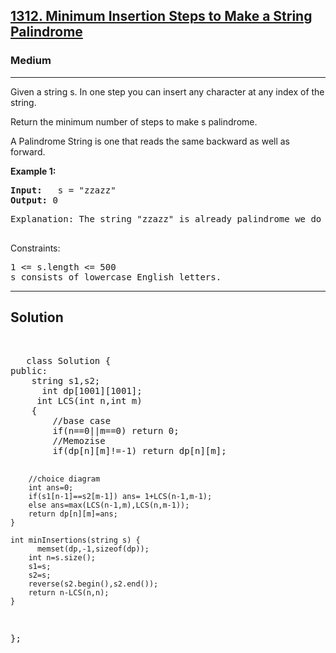 
<h2><a href="https://leetcode.com/problems/minimum-insertion-steps-to-make-a-string-palindrome/description/">1312. Minimum Insertion Steps to Make a String Palindrome</a></h2>
<h3>Medium</h3>
<hr>
<div><p>
Given a string s. In one step you can insert any character at any index of the string.

Return the minimum number of steps to make s palindrome.

A Palindrome String is one that reads the same backward as well as forward.

 
</p>


<p><strong>Example 1:</strong></p>
<pre><strong>Input:</strong>   s = "zzazz"
<strong>Output:</strong> 0
</pre>
<pre>
Explanation: The string "zzazz" is already palindrome we do not need any insertions.
  </pre>
 

Constraints:
<pre>
1 <= s.length <= 500
s consists of lowercase English letters.
</pre>
<hr>
 <h2><strong><b>Solution</b></strong></h2>
 <br>
 <pre>
   class Solution {
public:
    string s1,s2;
      int dp[1001][1001];
     int LCS(int n,int m)
    {
        //base case
        if(n==0||m==0) return 0;
        //Memozise
        if(dp[n][m]!=-1) return dp[n][m];
        
        //choice diagram
        int ans=0;
        if(s1[n-1]==s2[m-1]) ans= 1+LCS(n-1,m-1);
        else ans=max(LCS(n-1,m),LCS(n,m-1));
        return dp[n][m]=ans;
    }

    int minInsertions(string s) {
          memset(dp,-1,sizeof(dp));
        int n=s.size(); 
        s1=s;
        s2=s;
        reverse(s2.begin(),s2.end());
        return n-LCS(n,n);
    }
};
 </pre>

